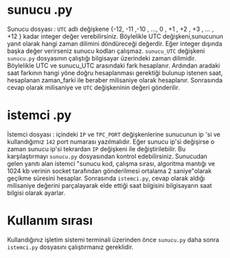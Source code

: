 # sunucu .py 

  Sunucu dosyası : `UTC` adlı değişkene {-12, -11 ,-10 , ..., 0 , +1 , +2 , +3 , ... , +12 } kadar integer değer verebilirsiniz.
  Böylelikle UTC değişkeni,sunucunun yanıt olarak hangi zaman dilimini döndüreceği değerdir.
  Eğer integer dışında başka değer verirseniz sunucu kodları çalışmaz.
  `sunucu_UTC` değişkeni `sunucu.py` dosyasının çalıştığı bilgisayar üzerindeki zaman dilimidir.
  Böylelikle UTC     ve sunucu_UTC arasındaki fark hesaplanır. Ardından aradaki saat farkının hangi yöne doğru hesaplanması gerektiği bulunup istenen saat, hesaplanan zaman_farki ile beraber milisaniye olarak hesaplanır.
  Sonrasında cevap olarak milisaniye ve `UTC` değişkeninin değeri gönderilir.
  
# istemci .py
  
  İstemci dosyası : içindeki `IP` ve `TPC_PORT` değişkenlerine sunucunun ip 'si ve kullandığımız `142` port numarası yazılmalıdır.
  Eğer sunucu ip'si değişirse o zaman sunucu ip'si tekrardan `IP` değişkeni ile değiştirilebilir.
  Bu karşılaştırmayı `sunucu.py` dosyasından kontrol edebilirsiniz.
  Sunucudan gelen yanıtı alan istemci "sunucu kod, çalışma sırası, algoritma mantığı ve 1024 kb verinin socket tarafından gönderilmesi ortalama 2 saniye"olarak geçikme süresini hesaplar.
  Sonrasında `istemci.py`, cevap olarak aldığı milisaniye değerini parçalayarak elde ettiği saat bilgisini bilgisayarın saat bilgisi olarak ayarlar.
  
# Kullanım sırası

  Kullandığınız işletim sistemi terminali üzerinden önce `sunucu.py` daha sonra `istemci.py` dosyasını çalıştırmanız gereklidir.  

